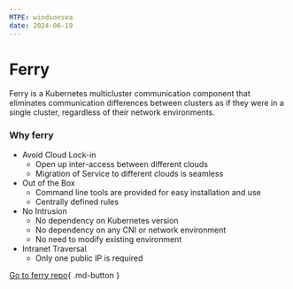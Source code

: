 ```yaml
---
MTPE: windsonsea
date: 2024-06-19
---
```


# Ferry

Ferry is a Kubernetes multicluster communication component that eliminates communication differences between clusters
as if they were in a single cluster, regardless of their network environments.

### Why ferry

- Avoid Cloud Lock-in
    - Open up inter-access between different clouds
    - Migration of Service to different clouds is seamless
- Out of the Box
    - Command line tools are provided for easy installation and use
    - Centrally defined rules
- No Intrusion
    - No dependency on Kubernetes version
    - No dependency on any CNI or network environment
    - No need to modify existing environment
- Intranet Traversal
    - Only one public IP is required

[Go to ferry repo](https://github.com/ferryproxy/ferry){ .md-button }
